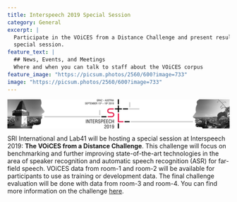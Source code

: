 ```yaml
---
title: Interspeech 2019 Special Session
category: General
excerpt: |
  Participate in the VOiCES from a Distance Challenge and present results at the Interspeech 2019
  special session.
feature_text: |
  ## News, Events, and Meetings
  Where and when you can talk to staff about the VOiCES corpus
feature_image: "https://picsum.photos/2560/600?image=733"
image: "https://picsum.photos/2560/600?image=733"
---
```


<img align="center" width="900" src="/images/Interspeech2019_banner.jpg">

SRI International and Lab41 will be hosting a special session at Interspeech 2019:
**The VOiCES from a Distance Challenge**.  This challenge will focus on benchmarking and further improving state-of-the-art technologies in the area of speaker recognition and automatic speech recognition (ASR) for far-field speech. VOiCES data from room-1 and room-2 will be available for participants to use as
training or development data. The final challenge evaluation will be done with data from room-3 and
room-4. You can find more information on the challenge [here](https://voices18.github.io/Interspeech2019_SpecialSession/).  
